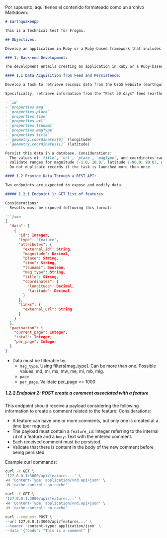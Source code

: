 Por supuesto, aquí tienes el contenido formateado como un archivo Markdown:

```markdown
# EarthquakeApp

This is a technical test for Frogmi.

## Objectives:

Develop an application in Ruby or a Ruby-based framework that includes a task to obtain and persist data and an API exposing two endpoints to be queried from an external client. Additionally, develop a simple web page in HTML5 and JavaScript to query the two mentioned endpoints. Bonus points for utilizing any of the following frameworks: EmberJS, React, AngularJS, or VueJS.

### 1. Back-end Development:

The development entails creating an application in Ruby or a Ruby-based framework to retrieve and deliver seismic data worldwide. Essentially, it should include a task to obtain and persist data and two endpoints accessible to an external client.

#### 1.1 Data Acquisition from Feed and Persistence:

Develop a task to retrieve seismic data from the USGS website (earthquake.usgs.gov). This feed provides data in GeoJSON format used for geographic data structures, for example, a Feature (a seismic event). Don't worry, GeoJSON uses the JSON standard ;)

Specifically, retrieve information from the "Past 30 days" feed (earthquake.usgs.gov/earthqu... from the features collection. Specifically, for each element:

- `id`
- `properties.mag`
- `properties.place`
- `properties.time`
- `properties.url`
- `properties.tsunami`
- `properties.magType`
- `properties.title`
- `geometry.coordinates[0]` (longitude)
- `geometry.coordinates[1]` (latitude)

Persist this data in a database. Considerations:
- The values of `title`, `url`, `place`, `magType`, and coordinates cannot be null. Otherwise, do not persist.
- Validate ranges for magnitude [-1.0, 10.0], latitude [-90.0, 90.0], and longitude: [-180.0, 180.0].
- Do not duplicate records if the task is launched more than once.

#### 1.2 Provide Data Through a REST API:

Two endpoints are expected to expose and modify data:

##### 1.2.1 Endpoint 1: GET list of features

Considerations:
- Results must be exposed following this format:

```json
{
  "data": [
    {
      "id": Integer,
      "type": "feature",
      "attributes": {
        "external_id": String,
        "magnitude": Decimal,
        "place": String,
        "time": String,
        "tsunami": Boolean,
        "mag_type": String,
        "title": String,
        "coordinates": {
          "longitude": Decimal,
          "latitude": Decimal
        }
      },
      "links": {
        "external_url": String
      }
    }
  ],
  "pagination": {
    "current_page": Integer,
    "total": Integer,
    "per_page": Integer
  }
}
```

- Data must be filterable by:
  - `mag_type`. Using filters[mag_type]. Can be more than one. Possible values: md, ml, ms, mw, me, mi, mb, mlg.
  - `page`
  - `per_page`. Validate per_page <= 1000

##### 1.2.2 Endpoint 2: POST create a comment associated with a feature

This endpoint should receive a payload considering the following information to create a comment related to the feature:
Considerations:
- A feature can have one or more comments, but only one is created at a time (per request).
- The payload must contain a `feature_id`: Integer referring to the internal `id` of a feature and a `body`: Text with the entered comment.
- Each received comment must be persisted.
- Validate that there is content in the body of the new comment before being persisted.

Example curl commands:

```bash
curl -X GET \
'127.0.0.1:3000/api/features...' \
-H 'Content-Type: application/vnd.api+json' \
-H 'cache-control: no-cache'
```

```bash
curl -X GET \
'127.0.0.1:3000/api/features...' \
-H 'Content-Type: application/vnd.api+json' \
-H 'cache-control: no-cache'
```

```bash
curl --request POST \
--url 127.0.0.1:3000/api/features...' \
--header 'content-type: application/json' \
--data '{"body": "This is a comment" }'
```
```
```

